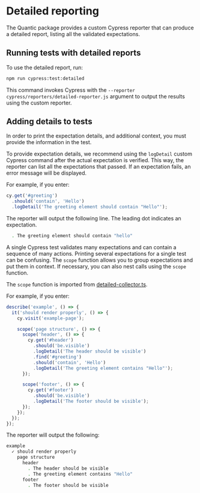 # Detailed reporting

The Quantic package provides a custom Cypress reporter that can produce a detailed report, listing all the validated expectations.

## Running tests with detailed reports

To use the detailed report, run:

```bash
npm run cypress:test:detailed
```

This command invokes Cypress with the `--reporter cypress/reporters/detailed-reporter.js` argument to output the results using the custom reporter.

## Adding details to tests

In order to print the expectation details, and additional context, you must provide the information in the test.

To provide expectation details, we recommend using the `logDetail` custom Cypress command after the actual expectation is verified. This way, the reporter can list all the expectations that passed. If an expectation fails, an error message will be displayed.

For example, if you enter:

```javascript
cy.get('#greeting')
  .should('contain', 'Hello')
  .logDetail('The greeting element should contain "Hello"');
```

The reporter will output the following line. The leading dot indicates an expectation.

```bash
  . The greeting element should contain "hello"
```

A single Cypress test validates many expectations and can contain a sequence of many actions. Printing several expectations for a single test can be confusing. The `scope` function allows you to group expectations and put them in context. If necessary, you can also nest calls using the `scope` function.

The `scope` function is imported from [detailed-collector.ts](../cypress/reporters/detailed-collector.ts).

For example, if you enter:

```javascript
describe('example', () => {
  it('should render properly', () => {
    cy.visit('example-page');

    scope('page structure', () => {
      scope('header', () => {
        cy.get('#header')
          .should('be.visible')
          .logDetail('The header should be visible')
          .find('#greeting')
          .should('contain', 'Hello')
          .logDetail('The greeting element contains "Hello"');
      });

      scope('footer', () => {
        cy.get('#footer')
          .should('be.visible')
          .logDetail('The footer should be visible');
      });
    });
  });
});
```

The reporter will output the following:

```bash
example
  ✓ should render properly
    page structure
      header
        . The header should be visible
        . The greeting element contains "Hello"
      footer
        . The footer should be visible
```
